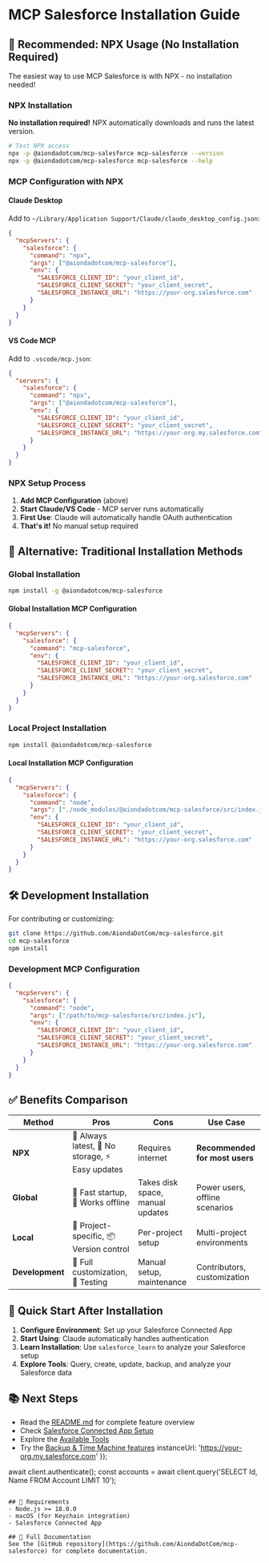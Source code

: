 # MCP Salesforce Installation Guide

## 🚀 **Recommended: NPX Usage (No Installation Required)**

The easiest way to use MCP Salesforce is with NPX - no installation needed!

### NPX Installation

**No installation required!** NPX automatically downloads and runs the latest version.

```bash
# Test NPX access
npx -p @aiondadotcom/mcp-salesforce mcp-salesforce --version
npx -p @aiondadotcom/mcp-salesforce mcp-salesforce --help
```

### MCP Configuration with NPX

#### Claude Desktop
Add to `~/Library/Application Support/Claude/claude_desktop_config.json`:

```json
{
  "mcpServers": {
    "salesforce": {
      "command": "npx",
      "args": ["@aiondadotcom/mcp-salesforce"],
      "env": {
        "SALESFORCE_CLIENT_ID": "your_client_id",
        "SALESFORCE_CLIENT_SECRET": "your_client_secret", 
        "SALESFORCE_INSTANCE_URL": "https://your-org.salesforce.com"
      }
    }
  }
}
```

#### VS Code MCP
Add to `.vscode/mcp.json`:

```json
{
  "servers": {
    "salesforce": {
      "command": "npx",
      "args": ["@aiondadotcom/mcp-salesforce"],
      "env": {
        "SALESFORCE_CLIENT_ID": "your_client_id",
        "SALESFORCE_CLIENT_SECRET": "your_client_secret", 
        "SALESFORCE_INSTANCE_URL": "https://your-org.my.salesforce.com"
      }
    }
  }
}
```

### NPX Setup Process

1. **Add MCP Configuration** (above)
2. **Start Claude/VS Code** - MCP server runs automatically
3. **First Use**: Claude will automatically handle OAuth authentication
4. **That's it!** No manual setup required

## 🔧 **Alternative: Traditional Installation Methods**

### Global Installation
```bash
npm install -g @aiondadotcom/mcp-salesforce
```

#### Global Installation MCP Configuration

```json
{
  "mcpServers": {
    "salesforce": {
      "command": "mcp-salesforce",
      "env": {
        "SALESFORCE_CLIENT_ID": "your_client_id",
        "SALESFORCE_CLIENT_SECRET": "your_client_secret", 
        "SALESFORCE_INSTANCE_URL": "https://your-org.salesforce.com"
      }
    }
  }
}
```

### Local Project Installation

```bash
npm install @aiondadotcom/mcp-salesforce
```

#### Local Installation MCP Configuration

```json
{
  "mcpServers": {
    "salesforce": {
      "command": "node",
      "args": ["./node_modules/@aiondadotcom/mcp-salesforce/src/index.js"],
      "env": {
        "SALESFORCE_CLIENT_ID": "your_client_id",
        "SALESFORCE_CLIENT_SECRET": "your_client_secret", 
        "SALESFORCE_INSTANCE_URL": "https://your-org.salesforce.com"
      }
    }
  }
}
```

## 🛠️ **Development Installation**

For contributing or customizing:

```bash
git clone https://github.com/AiondaDotCom/mcp-salesforce.git
cd mcp-salesforce
npm install
```

### Development MCP Configuration

```json
{
  "mcpServers": {
    "salesforce": {
      "command": "node",
      "args": ["/path/to/mcp-salesforce/src/index.js"],
      "env": {
        "SALESFORCE_CLIENT_ID": "your_client_id",
        "SALESFORCE_CLIENT_SECRET": "your_client_secret", 
        "SALESFORCE_INSTANCE_URL": "https://your-org.salesforce.com"
      }
    }
  }
}
```

## ✅ **Benefits Comparison**

| Method | Pros | Cons | Use Case |
|--------|------|------|----------|
| **NPX** | 🔄 Always latest, 💾 No storage, ⚡ Easy updates | Requires internet | **Recommended for most users** |
| **Global** | 🚀 Fast startup, 📶 Works offline | Takes disk space, manual updates | Power users, offline scenarios |
| **Local** | 🎯 Project-specific, 📦 Version control | Per-project setup | Multi-project environments |
| **Development** | 🔧 Full customization, 🧪 Testing | Manual setup, maintenance | Contributors, customization |

## 🚀 **Quick Start After Installation**

1. **Configure Environment**: Set up your Salesforce Connected App
2. **Start Using**: Claude automatically handles authentication
3. **Learn Installation**: Use `salesforce_learn` to analyze your Salesforce setup
4. **Explore Tools**: Query, create, update, backup, and analyze your Salesforce data

## 📚 **Next Steps**

- Read the [README.md](README.md) for complete feature overview
- Check [Salesforce Connected App Setup](README.md#salesforce-connected-app-setup)
- Explore the [Available Tools](README.md#available-tools)
- Try the [Backup & Time Machine features](README.md#backup--time-machine-features)
  instanceUrl: 'https://your-org.my.salesforce.com'
});

await client.authenticate();
const accounts = await client.query('SELECT Id, Name FROM Account LIMIT 10');
```

## 🔧 Requirements
- Node.js >= 18.0.0
- macOS (for Keychain integration)
- Salesforce Connected App

## 📖 Full Documentation
See the [GitHub repository](https://github.com/AiondaDotCom/mcp-salesforce) for complete documentation.